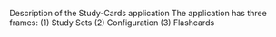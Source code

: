 Description of the Study-Cards application
The application has three frames: (1) Study Sets (2) Configuration (3) Flashcards
